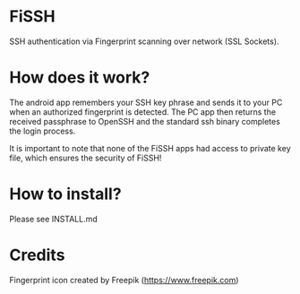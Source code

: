 # FiSSH
SSH authentication via Fingerprint scanning over network (SSL Sockets).

# How does it work?
The android app remembers your SSH key phrase and sends it to your PC when an authorized fingerprint is detected. The PC app then returns the received passphrase to OpenSSH and the standard ssh binary completes the login process.

It is important to note that none of the FiSSH apps had access to private key file, which ensures the security of FiSSH! 

# How to install?
Please see INSTALL.md

# Credits
Fingerprint icon created by Freepik (https://www.freepik.com)
